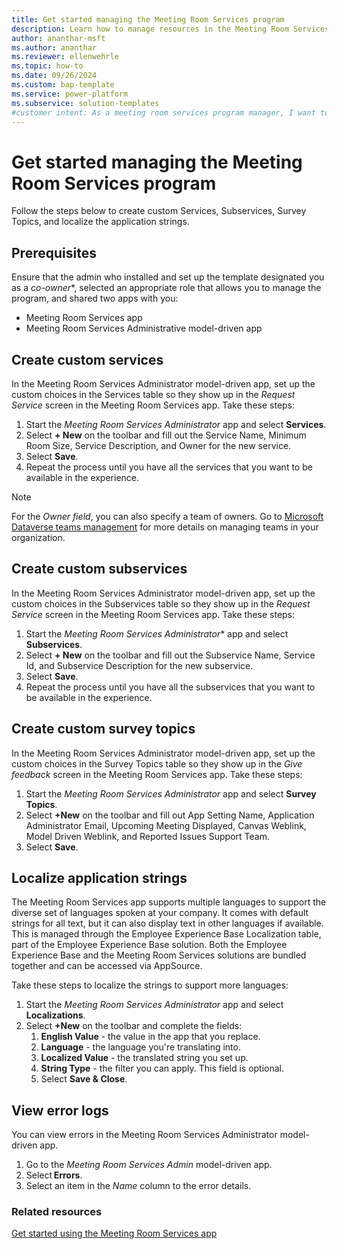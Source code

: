 ```yaml
---
title: Get started managing the Meeting Room Services program
description: Learn how to manage resources in the Meeting Room Services Admin model-driven app for Microsoft Power Platform.
author: ananthar-msft
ms.author: ananthar
ms.reviewer: ellenwehrle
ms.topic: how-to
ms.date: 09/26/2024
ms.custom: bap-template
ms.service: power-platform
ms.subservice: solution-templates
#customer intent: As a meeting room services program manager, I want to learn how to administrate the Meeting Room Services program so that I can effectively manage resources for meeting rooms.
---
```


# Get started managing the Meeting Room Services program

Follow the steps below to create custom Services, Subservices, Survey Topics, and localize the application strings.

## Prerequisites

Ensure that the admin who installed and set up the template designated you as a *co-owner**, selected an appropriate role that allows you to manage the program, and shared two apps with you:

- Meeting Room Services app
- Meeting Room Services Administrative model-driven app

## Create custom services

In the Meeting Room Services Administrator model-driven app, set up the custom choices in the Services table so they show up in the *Request Service* screen in the Meeting Room Services app. Take these steps:

1. Start the *Meeting Room Services Administrator* app and select **Services**.
1. Select **+ New** on the toolbar and fill out the Service Name, Minimum Room Size, Service Description, and Owner for the new service.
1. Select **Save**.
1. Repeat the process until you have all the services that you want to be available in the experience.

> [!NOTE]
>
> For the *Owner field*, you can also specify a team of owners. Go to [Microsoft Dataverse teams management](/power-platform/admin/manage-teams) for more details on managing teams in your organization.

## Create custom subservices

In the Meeting Room Services Administrator model-driven app, set up the custom choices in the Subservices table so they show up in the *Request Service* screen in the Meeting Room Services app. Take these steps:

1. Start the *Meeting Room Services Administrator** app and select **Subservices**.
1. Select **+ New** on the toolbar and fill out the Subservice Name, Service Id, and Subservice Description for the new subservice.
1. Select **Save**.
1. Repeat the process until you have all the subservices that you want to be available in the experience.

## Create custom survey topics

In the Meeting Room Services Administrator model-driven app, set up the custom choices in the Survey Topics table so they show up in the *Give feedback* screen in the Meeting Room Services app. Take these steps:

1. Start the *Meeting Room Services Administrator* app and select **Survey Topics**.
1. Select **+New** on the toolbar and fill out App Setting Name, Application Administrator Email, Upcoming Meeting Displayed, Canvas Weblink, Model Driven Weblink, and Reported Issues Support Team.
1. Select **Save**.

## Localize application strings

The Meeting Room Services app supports multiple languages to support the diverse set of languages spoken at your company. It comes with default strings for all text, but it can also display text in other languages if available. This is managed through the Employee Experience Base Localization table, part of the Employee Experience Base solution. Both the Employee Experience Base and the Meeting Room Services solutions are bundled together and can be accessed via AppSource.

Take these steps to localize the strings to support more languages:

1. Start the *Meeting Room Services Administrator* app and select **Localizations**.
1. Select **+New** on the toolbar and complete the fields:
    1. **English Value** - the value in the app that you replace.
    1. **Language** - the language you're translating into.
    1. **Localized Value** - the translated string you set up.
    1. **String Type** - the filter you can apply. This field is optional.
    1. Select **Save & Close**.

## View error logs

You can view errors in the Meeting Room Services Administrator model-driven app.

1. Go to the *Meeting Room Services Admin* model-driven app.
1. Select **Errors**.
1. Select an item in the *Name* column to the error details.

### Related resources

[Get started using the Meeting Room Services app](use.md)
